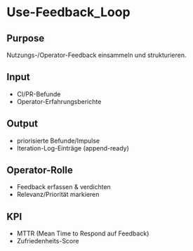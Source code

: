 # Use-Feedback_Loop
## Purpose
Nutzungs-/Operator-Feedback einsammeln und strukturieren.

## Input
- CI/PR-Befunde
- Operator-Erfahrungsberichte

## Output
- priorisierte Befunde/Impulse
- Iteration-Log-Einträge (append-ready)

## Operator-Rolle
- Feedback erfassen & verdichten
- Relevanz/Priorität markieren

## KPI
- MTTR (Mean Time to Respond auf Feedback)
- Zufriedenheits-Score
